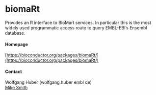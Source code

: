 # biomaRt
Provides an R interface to BioMart services. In particular this is the most widely used programmatic access route to query EMBL-EBI’s Ensembl database.

#### Homepage
[https://bioconductor.org/packages/biomaRt/](https://bioconductor.org/packages/biomaRt/)

#### Contact
Wolfgang Huber (wolfgang.huber <at> embl <dot> de)<br/>
[Mike Smith](http://congo.embl.de/hd-hub/mike-smith/)

